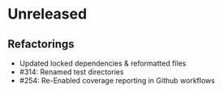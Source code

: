# Unreleased

## Refactorings

* Updated locked dependencies & reformatted files
* #314: Renamed test directories
* #254: Re-Enabled coverage reporting in Github workflows
